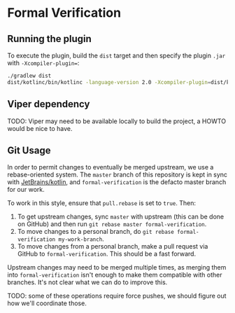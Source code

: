 # Formal Verification

## Running the plugin

To execute the plugin, build the `dist` target and then
specify the plugin `.jar` with `-Xcompiler-plugin=`:

```sh
./gradlew dist
dist/kotlinc/bin/kotlinc -language-version 2.0 -Xcompiler-plugin=dist/kotlinc/lib/formver-compiler-plugin.jar myfile.kt
```

## Viper dependency

TODO: Viper may need to be available locally to build the
project, a HOWTO would be nice to have.

## Git Usage

In order to permit changes to eventually be merged upstream,
we use a rebase-oriented system.  The `master` branch of
this repository is kept in sync with [JetBrains/kotlin][0],
and `formal-verification` is the defacto master branch for
our work.

To work in this style, ensure that `pull.rebase` is set to
`true`.  Then:

1. To get upstream changes, sync `master` with upstream
   (this can be done on GitHub) and then run `git rebase master formal-verification`.
3. To move changes to a personal branch, do `git rebase formal-verification my-work-branch`.
4. To move changes from a personal branch, make a pull request
   via GitHub to `formal-verification`.  This should be a
   fast forward.

Upstream changes may need to be merged multiple times, as
merging them into `formal-verification` isn't enough to make
them compatible with other branches.  It's not clear what we
can do to improve this.

TODO: some of these operations require force pushes, we should
figure out how we'll coordinate those.

[0]: https://github.com/JetBrains/kotlin
